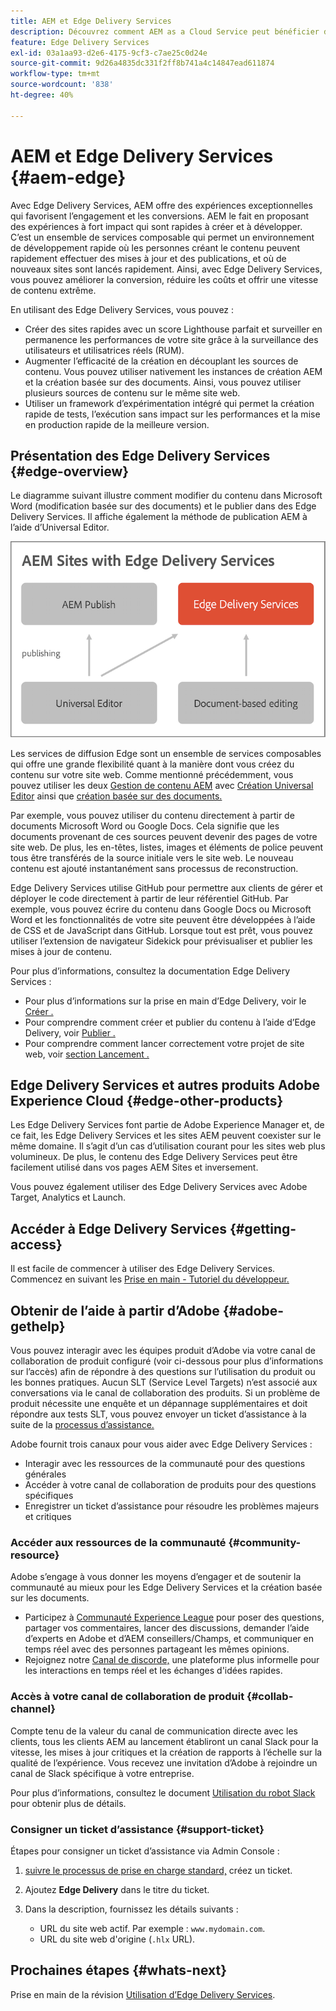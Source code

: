 ```yaml
---
title: AEM et Edge Delivery Services
description: Découvrez comment AEM as a Cloud Service peut bénéficier des performances et des scores Lighthouse parfaits proposés par les Edge Delivery Services.
feature: Edge Delivery Services
exl-id: 03a1aa93-d2e6-4175-9cf3-c7ae25c0d24e
source-git-commit: 9d26a4835dc331f2ff8b741a4c14847ead611874
workflow-type: tm+mt
source-wordcount: '838'
ht-degree: 40%

---
```



# AEM et Edge Delivery Services {#aem-edge}

Avec Edge Delivery Services, AEM offre des expériences exceptionnelles qui favorisent l’engagement et les conversions. AEM le fait en proposant des expériences à fort impact qui sont rapides à créer et à développer. C’est un ensemble de services composable qui permet un environnement de développement rapide où les personnes créant le contenu peuvent rapidement effectuer des mises à jour et des publications, et où de nouveaux sites sont lancés rapidement. Ainsi, avec Edge Delivery Services, vous pouvez améliorer la conversion, réduire les coûts et offrir une vitesse de contenu extrême.

En utilisant des Edge Delivery Services, vous pouvez :

* Créer des sites rapides avec un score Lighthouse parfait et surveiller en permanence les performances de votre site grâce à la surveillance des utilisateurs et utilisatrices réels (RUM).
* Augmenter l’efficacité de la création en découplant les sources de contenu. Vous pouvez utiliser nativement les instances de création AEM et la création basée sur des documents. Ainsi, vous pouvez utiliser plusieurs sources de contenu sur le même site web.
* Utiliser un framework d’expérimentation intégré qui permet la création rapide de tests, l’exécution sans impact sur les performances et la mise en production rapide de la meilleure version.

## Présentation des Edge Delivery Services {#edge-overview}

Le diagramme suivant illustre comment modifier du contenu dans Microsoft Word (modification basée sur des documents) et le publier dans des Edge Delivery Services. Il affiche également la méthode de publication AEM à l’aide d’Universal Editor.

![Architecture d’Edge Delivery.](assets/AEM-with-EDS-publishing-simple2.png)

Les services de diffusion Edge sont un ensemble de services composables qui offre une grande flexibilité quant à la manière dont vous créez du contenu sur votre site web. Comme mentionné précédemment, vous pouvez utiliser les deux [Gestion de contenu AEM](https://experienceleague.adobe.com/docs/experience-manager-cloud-service/content/sites/authoring/getting-started/concepts.html?lang=fr) avec [Création Universal Editor](/help/implementing/universal-editor/introduction.md) ainsi que [création basée sur des documents.](https://www.aem.live/docs/authoring)

Par exemple, vous pouvez utiliser du contenu directement à partir de documents Microsoft Word ou Google Docs. Cela signifie que les documents provenant de ces sources peuvent devenir des pages de votre site web. De plus, les en-têtes, listes, images et éléments de police peuvent tous être transférés de la source initiale vers le site web. Le nouveau contenu est ajouté instantanément sans processus de reconstruction.

Edge Delivery Services utilise GitHub pour permettre aux clients de gérer et déployer le code directement à partir de leur référentiel GitHub. Par exemple, vous pouvez écrire du contenu dans Google Docs ou Microsoft Word et les fonctionnalités de votre site peuvent être développées à l’aide de CSS et de JavaScript dans GitHub. Lorsque tout est prêt, vous pouvez utiliser l’extension de navigateur Sidekick pour prévisualiser et publier les mises à jour de contenu.

Pour plus d’informations, consultez la documentation Edge Delivery Services :

* Pour plus d’informations sur la prise en main d’Edge Delivery, voir le [Créer .](https://www.aem.live/docs/#build)
* Pour comprendre comment créer et publier du contenu à l’aide d’Edge Delivery, voir [Publier .](https://www.aem.live/docs/authoring)
* Pour comprendre comment lancer correctement votre projet de site web, voir [section Lancement .](https://www.aem.live/docs/#launch)

## Edge Delivery Services et autres produits Adobe Experience Cloud {#edge-other-products}

Les Edge Delivery Services font partie de Adobe Experience Manager et, de ce fait, les Edge Delivery Services et les sites AEM peuvent coexister sur le même domaine. Il s’agit d’un cas d’utilisation courant pour les sites web plus volumineux. De plus, le contenu des Edge Delivery Services peut être facilement utilisé dans vos pages AEM Sites et inversement.

Vous pouvez également utiliser des Edge Delivery Services avec Adobe Target, Analytics et Launch.

## Accéder à Edge Delivery Services {#getting-access}

Il est facile de commencer à utiliser des Edge Delivery Services. Commencez en suivant les [Prise en main - Tutoriel du développeur.](https://www.aem.live/developer/tutorial)

## Obtenir de l’aide à partir d’Adobe {#adobe-gethelp}

Vous pouvez interagir avec les équipes produit d’Adobe via votre canal de collaboration de produit configuré (voir ci-dessous pour plus d’informations sur l’accès) afin de répondre à des questions sur l’utilisation du produit ou les bonnes pratiques. Aucun SLT (Service Level Targets) n’est associé aux conversations via le canal de collaboration des produits. Si un problème de produit nécessite une enquête et un dépannage supplémentaires et doit répondre aux tests SLT, vous pouvez envoyer un ticket d’assistance à la suite de la [processus d’assistance.](https://experienceleague.adobe.com/?support-tab=home&amp;lang=fr#support)

Adobe fournit trois canaux pour vous aider avec Edge Delivery Services :

* Interagir avec les ressources de la communauté pour des questions générales
* Accéder à votre canal de collaboration de produits pour des questions spécifiques
* Enregistrer un ticket d’assistance pour résoudre les problèmes majeurs et critiques

### Accéder aux ressources de la communauté {#community-resource}

Adobe s’engage à vous donner les moyens d’engager et de soutenir la communauté au mieux pour les Edge Delivery Services et la création basée sur les documents.

* Participez à [Communauté Experience League](https://adobe.ly/3Q6kTKl) pour poser des questions, partager vos commentaires, lancer des discussions, demander l’aide d’experts en Adobe et d’AEM conseillers/Champs, et communiquer en temps réel avec des personnes partageant les mêmes opinions.
* Rejoignez notre [Canal de discorde,](https://discord.gg/aem-live) une plateforme plus informelle pour les interactions en temps réel et les échanges d&#39;idées rapides.

### Accès à votre canal de collaboration de produit {#collab-channel}

Compte tenu de la valeur du canal de communication directe avec les clients, tous les clients AEM au lancement établiront un canal Slack pour la vitesse, les mises à jour critiques et la création de rapports à l’échelle sur la qualité de l’expérience. Vous recevez une invitation d’Adobe à rejoindre un canal de Slack spécifique à votre entreprise.

Pour plus d’informations, consultez le document [Utilisation du robot Slack](https://www.aem.live/docs/slack) pour obtenir plus de détails.

### Consigner un ticket d’assistance {#support-ticket}

Étapes pour consigner un ticket d’assistance via Admin Console :

1. [suivre le processus de prise en charge standard,](https://experienceleague.adobe.com/?support-tab=home&amp;lang=fr#support) créez un ticket.
1. Ajoutez **Edge Delivery** dans le titre du ticket.
1. Dans la description, fournissez les détails suivants :

   * URL du site web actif. Par exemple : `www.mydomain.com`.
   * URL du site web d&#39;origine (`.hlx` URL).

## Prochaines étapes {#whats-next}

Prise en main de la révision [Utilisation d’Edge Delivery Services](/help/edge/using.md).
